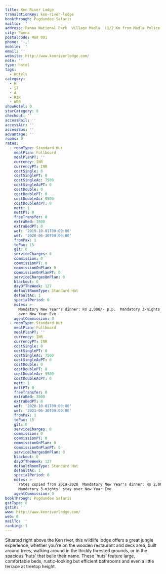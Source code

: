 ```yaml
---
title: Ken River Lodge
translationKey: ken-river-lodge
bookthrough: Pugdundee Safaris
mailto: ''
address: Panna National Park  Village Madla  (1/2 Km from Madla Police Station)
city: Panna
postalcode: 488 001
phone: '-,'
mobile: ''
email: ''
website: http://www.kenriverlodge.com/
note: ''
type: hotel
tags:
  - Hotels
category:
  - H
  - ST
  - A
  - RIK
  - WEB
showHotel: 0
starCategory: 0
checkout: ''
accessRail: ''
accessAir: ''
accessBus: ''
advantage: ''
rooms: 0
rates:
  - roomType: Standard Hut
    mealPlan: Fullboard
    mealPlanPT: ''
    currency: INR
    currencyPT: INR
    costSingle: 0
    costSinglePT: 0
    costSingleAc: 7500
    costSingleAcPT: 0
    costDouble: 0
    costDoublePT: 0
    costDoubleAc: 9500
    costDoubleAcPT: 0
    nett: 1
    nettPT: 0
    freeTransfer: 0
    extraBed: 3800
    extraBedPT: 0
    wef: '2019-10-01T00:00:00'
    wet: '2020-06-30T00:00:00'
    fromPax: 1
    toPax: 15
    git: 0
    serviceCharges: 0
    commission: 0
    commissionPT: 0
    commissionOnPlan: 0
    commissionOnPlanPT: 0
    serviceChargesOnPlan: 0
    blackout: 0
    dayOfTheWeek: 127
    defaultRoomType: Standard Hut
    defaultAc: 1
    specialPeriod: 0
    notes: >-
      Mandatory New Year's dinner: Rs 2,000/- p.p.  Mandatory 3-nights' stay
      over New Year Eve
    agentCommission: 0
  - roomType: Standard Hut
    mealPlan: Fullboard
    mealPlanPT: ''
    currency: INR
    currencyPT: INR
    costSingle: 0
    costSinglePT: 0
    costSingleAc: 7500
    costSingleAcPT: 0
    costDouble: 0
    costDoublePT: 0
    costDoubleAc: 9500
    costDoubleAcPT: 0
    nett: 1
    nettPT: 0
    freeTransfer: 0
    extraBed: 3800
    extraBedPT: 0
    wef: '2020-10-01T00:00:00'
    wet: '2021-06-30T00:00:00'
    fromPax: 1
    toPax: 15
    git: 0
    serviceCharges: 0
    commission: 0
    commissionPT: 0
    commissionOnPlan: 0
    commissionOnPlanPT: 0
    serviceChargesOnPlan: 0
    blackout: 0
    dayOfTheWeek: 127
    defaultRoomType: Standard Hut
    defaultAc: 1
    specialPeriod: 0
    notes: >-
      rates copied from 2019-2020  Mandatory New Year's dinner: Rs 2,000/- p.p. 
      Mandatory 3-nights' stay over New Year Eve
    agentCommission: 0
bookThrough: Pugdundee Safaris
gstType: 0
gstin: ''
www: http://www.kenriverlodge.com/
web: 0
mailTo: ''
ranking: 1
---
```































Situated right above the Ken river, this wildlife lodge offers a great jungle experience, whether you're on the wooden restaurant and deck area, built around trees, walking around in the thickly forested grounds, or in the spacious 'huts' that belie their name. These 'huts' feature large, comfortable beds, rustic-looking but efficient bathrooms and even a little terrace at treetop height. 
